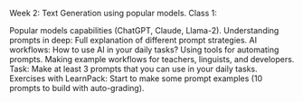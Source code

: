 Week 2: Text Generation using popular models.
Class 1:

Popular models capabilities (ChatGPT, Claude, Llama-2).
Understanding prompts in deep: Full explanation of different prompt strategies.
AI workflows: How to use AI in your daily tasks? Using tools for automating prompts.
Making example workflows for teachers, linguists, and developers. Task: Make at least 3 prompts that you can use in your daily tasks.
Exercises with LearnPack: Start to make some prompt examples (10 prompts to build with auto-grading).
